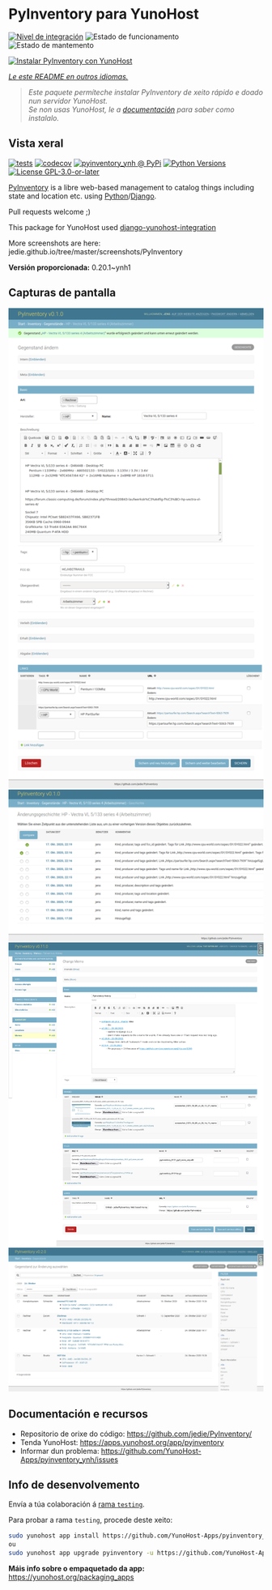 <!--
NOTA: Este README foi creado automáticamente por <https://github.com/YunoHost/apps/tree/master/tools/readme_generator>
NON debe editarse manualmente.
-->

# PyInventory para YunoHost

[![Nivel de integración](https://dash.yunohost.org/integration/pyinventory.svg)](https://ci-apps.yunohost.org/ci/apps/pyinventory/) ![Estado de funcionamento](https://ci-apps.yunohost.org/ci/badges/pyinventory.status.svg) ![Estado de mantemento](https://ci-apps.yunohost.org/ci/badges/pyinventory.maintain.svg)

[![Instalar PyInventory con YunoHost](https://install-app.yunohost.org/install-with-yunohost.svg)](https://install-app.yunohost.org/?app=pyinventory)

*[Le este README en outros idiomas.](./ALL_README.md)*

> *Este paquete permíteche instalar PyInventory de xeito rápido e doado nun servidor YunoHost.*  
> *Se non usas YunoHost, le a [documentación](https://yunohost.org/install) para saber como instalalo.*

## Vista xeral

[![tests](https://github.com/YunoHost-Apps/pyinventory_ynh/actions/workflows/tests.yml/badge.svg?branch=main)](https://github.com/YunoHost-Apps/pyinventory_ynh/actions/workflows/tests.yml)
[![codecov](https://codecov.io/github/jedie/pyinventory_ynh/branch/main/graph/badge.svg)](https://app.codecov.io/github/jedie/pyinventory_ynh)
[![pyinventory_ynh @ PyPi](https://img.shields.io/pypi/v/pyinventory_ynh?label=pyinventory_ynh%20%40%20PyPi)](https://pypi.org/project/pyinventory_ynh/)
[![Python Versions](https://img.shields.io/pypi/pyversions/pyinventory_ynh)](https://github.com/YunoHost-Apps/pyinventory_ynh/blob/main/pyproject.toml)
[![License GPL-3.0-or-later](https://img.shields.io/pypi/l/pyinventory_ynh)](https://github.com/YunoHost-Apps/pyinventory_ynh/blob/main/LICENSE)

[PyInventory](https://github.com/jedie/PyInventory) is a libre web-based management to catalog things including state and location etc. using [Python](https://www.python.org/)/[Django](https://www.djangoproject.com/).

Pull requests welcome ;)

This package for YunoHost used [django-yunohost-integration](https://github.com/YunoHost-Apps/django_yunohost_integration)

More screenshots are here: jedie.github.io/tree/master/screenshots/PyInventory


**Versión proporcionada:** 0.20.1~ynh1

## Capturas de pantalla

![Captura de pantalla de PyInventory](./doc/screenshots/pyinventory_v010_screenshot_2.png)
![Captura de pantalla de PyInventory](./doc/screenshots/pyinventory_v010_screenshot_3.png)
![Captura de pantalla de PyInventory](./doc/screenshots/pyinventory_v0110_screenshot_memo_1.png)
![Captura de pantalla de PyInventory](./doc/screenshots/pyinventory_v020_screenshot_1.png)

## Documentación e recursos

- Repositorio de orixe do código: <https://github.com/jedie/PyInventory/>
- Tenda YunoHost: <https://apps.yunohost.org/app/pyinventory>
- Informar dun problema: <https://github.com/YunoHost-Apps/pyinventory_ynh/issues>

## Info de desenvolvemento

Envía a túa colaboración á [rama `testing`](https://github.com/YunoHost-Apps/pyinventory_ynh/tree/testing).

Para probar a rama `testing`, procede deste xeito:

```bash
sudo yunohost app install https://github.com/YunoHost-Apps/pyinventory_ynh/tree/testing --debug
ou
sudo yunohost app upgrade pyinventory -u https://github.com/YunoHost-Apps/pyinventory_ynh/tree/testing --debug
```

**Máis info sobre o empaquetado da app:** <https://yunohost.org/packaging_apps>
